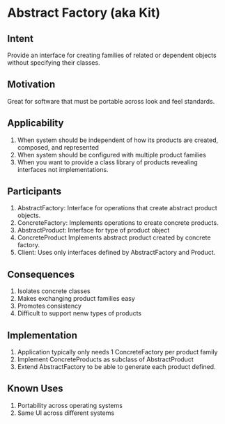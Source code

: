 # Abstract Factory (aka Kit)

## Intent
Provide an interface for creating families of related or dependent objects without specifying their classes.

## Motivation
Great for software that must be portable across look and feel standards.

## Applicability
1. When system should be independent of how its products are created, composed, and represented
2. When system should be configured with multiple product families
3. When you want to provide a class library of products revealing interfaces not implementations.

## Participants
1. AbstractFactory: Interface for operations that create abstract product objects.
2. ConcreteFactory: Implements operations to create concrete products.
3. AbstractProduct: Interface for type of product object
4. ConcreteProduct Implements abstract product created by concrete factory.
5. Client: Uses only interfaces defined by AbstractFactory and Product.

## Consequences
1. Isolates concrete classes
2. Makes exchanging product families easy
3. Promotes consistency
4. Difficult to support nenw types of products

## Implementation
1. Application typically only needs 1 ConcreteFactory per product family
2. Implement ConcreteProducts as subclass of AbstractProduct
3. Extend AbstractFactory to be able to generate each product defined.

## Known Uses
1. Portability across operating systems
2. Same UI across different systems